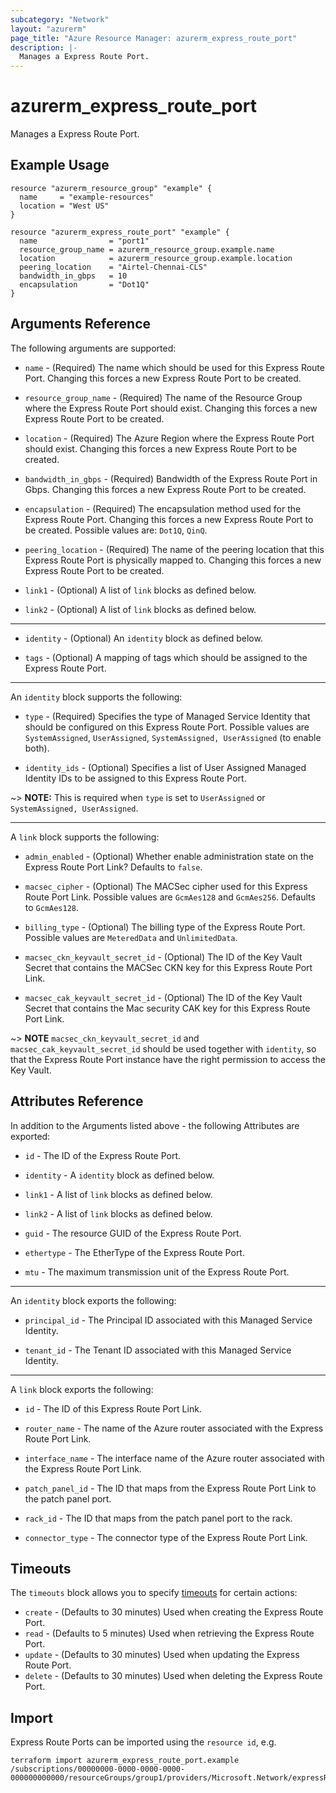 ```yaml
---
subcategory: "Network"
layout: "azurerm"
page_title: "Azure Resource Manager: azurerm_express_route_port"
description: |-
  Manages a Express Route Port.
---
```


# azurerm_express_route_port

Manages a Express Route Port.

## Example Usage

```hcl
resource "azurerm_resource_group" "example" {
  name     = "example-resources"
  location = "West US"
}

resource "azurerm_express_route_port" "example" {
  name                = "port1"
  resource_group_name = azurerm_resource_group.example.name
  location            = azurerm_resource_group.example.location
  peering_location    = "Airtel-Chennai-CLS"
  bandwidth_in_gbps   = 10
  encapsulation       = "Dot1Q"
}
```

## Arguments Reference

The following arguments are supported:

* `name` - (Required) The name which should be used for this Express Route Port. Changing this forces a new Express Route Port to be created.

* `resource_group_name` - (Required) The name of the Resource Group where the Express Route Port should exist. Changing this forces a new Express Route Port to be created.
  
* `location` - (Required) The Azure Region where the Express Route Port should exist. Changing this forces a new Express Route Port to be created.
  
* `bandwidth_in_gbps` - (Required) Bandwidth of the Express Route Port in Gbps. Changing this forces a new Express Route Port to be created.

* `encapsulation` - (Required) The encapsulation method used for the Express Route Port. Changing this forces a new Express Route Port to be created. Possible values are: `Dot1Q`, `QinQ`.

* `peering_location` - (Required) The name of the peering location that this Express Route Port is physically mapped to. Changing this forces a new Express Route Port to be created.

* `link1` - (Optional) A list of `link` blocks as defined below.

* `link2` - (Optional) A list of `link` blocks as defined below.

---

* `identity` - (Optional) An `identity` block as defined below.

* `tags` - (Optional) A mapping of tags which should be assigned to the Express Route Port.

---

An `identity` block supports the following:

* `type` - (Required) Specifies the type of Managed Service Identity that should be configured on this Express Route Port. Possible values are `SystemAssigned`, `UserAssigned`, `SystemAssigned, UserAssigned` (to enable both).

* `identity_ids` - (Optional) Specifies a list of User Assigned Managed Identity IDs to be assigned to this Express Route Port.

~> **NOTE:** This is required when `type` is set to `UserAssigned` or `SystemAssigned, UserAssigned`.

---

A `link` block supports the following:

* `admin_enabled` - (Optional) Whether enable administration state on the Express Route Port Link? Defaults to `false`.
  
* `macsec_cipher` - (Optional) The MACSec cipher used for this Express Route Port Link. Possible values are `GcmAes128` and `GcmAes256`. Defaults to `GcmAes128`.

* `billing_type` - (Optional) The billing type of the Express Route Port. Possible values are `MeteredData` and `UnlimitedData`.

* `macsec_ckn_keyvault_secret_id` - (Optional) The ID of the Key Vault Secret that contains the MACSec CKN key for this Express Route Port Link.

* `macsec_cak_keyvault_secret_id` - (Optional) The ID of the Key Vault Secret that contains the Mac security CAK key for this Express Route Port Link.

~> **NOTE** `macsec_ckn_keyvault_secret_id` and `macsec_cak_keyvault_secret_id` should be used together with `identity`, so that the Express Route Port instance have the right permission to access the Key Vault.

## Attributes Reference

In addition to the Arguments listed above - the following Attributes are exported:

* `id` - The ID of the Express Route Port.

* `identity` - A `identity` block as defined below.
  
* `link1` - A list of `link` blocks as defined below.

* `link2` - A list of `link` blocks as defined below.

* `guid` - The resource GUID of the Express Route Port.
  
* `ethertype` - The EtherType of the Express Route Port.
  
* `mtu` - The maximum transmission unit of the Express Route Port.

---

An `identity` block exports the following:

* `principal_id` - The Principal ID associated with this Managed Service Identity.

* `tenant_id` - The Tenant ID associated with this Managed Service Identity.

---

A `link` block exports the following:

* `id` - The ID of this Express Route Port Link.
  
* `router_name` - The name of the Azure router associated with the Express Route Port Link.

* `interface_name` - The interface name of the Azure router associated with the Express Route Port Link.

* `patch_panel_id` - The ID that maps from the Express Route Port Link to the patch panel port.
  
* `rack_id` - The ID that maps from the patch panel port to the rack.

* `connector_type` - The connector type of the Express Route Port Link.

## Timeouts

The `timeouts` block allows you to specify [timeouts](https://www.terraform.io/language/resources/syntax#operation-timeouts) for certain actions:

* `create` - (Defaults to 30 minutes) Used when creating the Express Route Port.
* `read` - (Defaults to 5 minutes) Used when retrieving the Express Route Port.
* `update` - (Defaults to 30 minutes) Used when updating the Express Route Port.
* `delete` - (Defaults to 30 minutes) Used when deleting the Express Route Port.

## Import

Express Route Ports can be imported using the `resource id`, e.g.

```shell
terraform import azurerm_express_route_port.example /subscriptions/00000000-0000-0000-0000-000000000000/resourceGroups/group1/providers/Microsoft.Network/expressRoutePorts/port1
```
